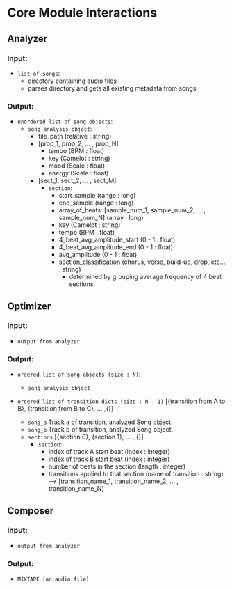 # Core Module Interactions

## Analyzer

### Input:

- `list of songs`:
    - directory containing audio files 
    - parses directory and gets all existing metadata from songs

### Output:
- `unordered list of song objects`:
    - `song_analysis_object`:
        - file_path (relative : string)
        - [prop_1, prop_2, ... , prop_N]
            - tempo (BPM : float)
            - key (Camelot : string)
            - mood (Scale : float)
            - energy (Scale : float)
        - [sect_1, sect_2, ... , sect_M]
            - `section`:
                - start_sample (range : long)
                - end_sample (range : long)
                - array_of_beats: [sample_num_1, sample_num_2, ... , sample_num_N] (array : long)
                - key (Camelot : string) 
                - tempo (BPM : float)
                - 4_beat_avg_amplitude_start (0 - 1 : float)
                - 4_beat_avg_amplitude_end (0 - 1 : float)
                - avg_amplitude (0 - 1 : float)
                - section_classification (chorus, verse, build-up, drop, etc... : string)
                    - determined by grouping average frequency of 4 beat sections

## Optimizer

### Input:
- `output from analyzer`

### Output:
- `ordered list of song objects (size : N)`:
    - `song_analysis_object`

- `ordered list of transition dicts (size : N - 1)` [{transition from A to B}, {transition from B to C}, ... ,{}]
    - `song_a` Track a of transition, analyzed Song object.
    - `song_b` Track b of transition, analyzed Song object.
    - `sections` [{section 0}, {section 1}, ... , {}]
        - `section`:
            - index of track A start beat (index : integer)
            - index of track B start beat (index : integer)
            - number of beats in the section (length : integer)
            - transitions applied to that section (name of transition : string) --> [transition_name_1, transition_name_2, ... , transition_name_N]
            
## Composer

### Input:
- `output from analyzer`

### Output:
- `MIXTAPE (an audio file)`